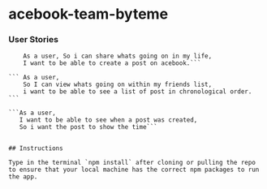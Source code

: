# acebook-team-byteme


### User Stories
``` As a user,
    As a user, So i can share whats going on in my life,
    I want to be able to create a post on acebook.```

``` As a user,
    So I can view whats going on within my friends list,
    i want to be able to see a list of post in chronological order. ```

```As a user,
   I want to be able to see when a post was created,
   So i want the post to show the time```


## Instructions

Type in the terminal `npm install` after cloning or pulling the repo to ensure that your local machine has the correct npm packages to run the app.
